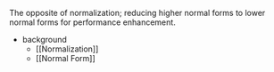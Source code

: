 The opposite of normalization; reducing higher normal forms to lower normal forms for performance enhancement.

- background
	- [[Normalization]]
	- [[Normal Form]]